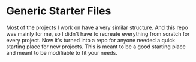 # Generic Starter Files

Most of the projects I work on have a very similar structure. And this repo was mainly for me, so I didn't have to recreate everything from scratch for every project. Now it's turned into a repo for anyone needed a quick starting place for new projects. This is meant to be a good starting place and meant to be modifiable to fit your needs.
